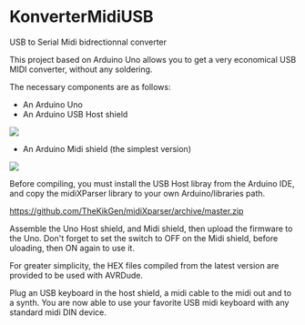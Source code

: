 # KonverterMidiUSB
USB to Serial Midi bidrectionnal converter

This project based on Arduino Uno allows you to get a very economical USB MIDI converter, without any soldering.

The necessary components are as follows:
- An Arduino Uno
- An Arduino USB Host shield

![](https://d1xahwiwo4b49p.cloudfront.net/2538-large_default/usb-host-shield-support-google-android-adk-arduino.jpg)

- An Arduino  Midi shield (the simplest version)

![](http://img.banggood.com/thumb/water/oaupload/banggood/images/5E/59/01090afa-5632-4006-882b-e7f50ffca98d.jpg)

Before compiling, you must install the USB Host libray from the Arduino IDE, and copy the midiXParser library to your own Arduino/libraries path.

https://github.com/TheKikGen/midiXparser/archive/master.zip

Assemble the Uno Host shield, and Midi shield, then upload the firmware to the Uno. Don't forget to set the switch to OFF on the Midi shield, before uloading, then ON again to use it.

For greater simplicity, the HEX files compiled from the latest version are provided to be used with AVRDude.

Plug an USB keyboard in the host shield, a midi cable to the midi out and to a synth.
You are now able to use your favorite USB midi keyboard with any standard midi DIN device.



